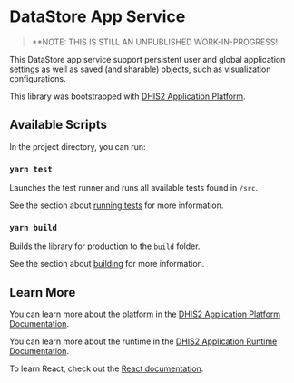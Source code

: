 # DataStore App Service

> **NOTE: THIS IS STILL AN UNPUBLISHED WORK-IN-PROGRESS!

This DataStore app service support persistent user and global application settings as well as saved (and sharable) objects, such as visualization configurations.

This library was bootstrapped with [DHIS2 Application Platform](https://github.com/dhis2/app-platform).

## Available Scripts

In the project directory, you can run:

### `yarn test`

Launches the test runner and runs all available tests found in `/src`.<br />

See the section about [running tests](https://platform.dhis2.nu/#/scripts/test) for more information.

### `yarn build`

Builds the library for production to the `build` folder.<br />

See the section about [building](https://platform.dhis2.nu/#/scripts/build) for more information.

## Learn More

You can learn more about the platform in the [DHIS2 Application Platform Documentation](https://platform.dhis2.nu/).

You can learn more about the runtime in the [DHIS2 Application Runtime Documentation](https://runtime.dhis2.nu/).

To learn React, check out the [React documentation](https://reactjs.org/).
